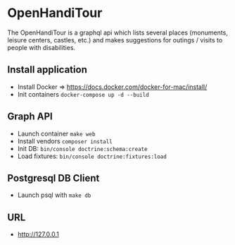 # OpenHandiTour
The OpenHandiTour is a graphql api which lists several places (monuments, leisure centers, castles, etc.) and makes suggestions for outings / visits to people with disabilities.

## Install application
* Install Docker => https://docs.docker.com/docker-for-mac/install/
* Init containers `docker-compose up -d --build`

## Graph API
* Launch container `make web`
* Install vendors `composer install`
* Init DB: `bin/console doctrine:schema:create`
* Load fixtures: `bin/console doctrine:fixtures:load`

## Postgresql DB Client
* Launch psql with `make db`

## URL
* http://127.0.0.1
